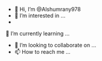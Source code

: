 - 👋 Hi, I’m @Alshumrany978
- 👀 I’m interested in ...
-
 🌱 I’m currently learning ...
- 💞️ I’m looking to collaborate on ...
- 📫 How to reach me ...

<!---
Alshumrany978/Alshumrany978 is a ✨ special ✨ repository because its `README.md` (this file) appears on your GitHub profile.
You can click the Preview link to take a look at your changes.
--->
